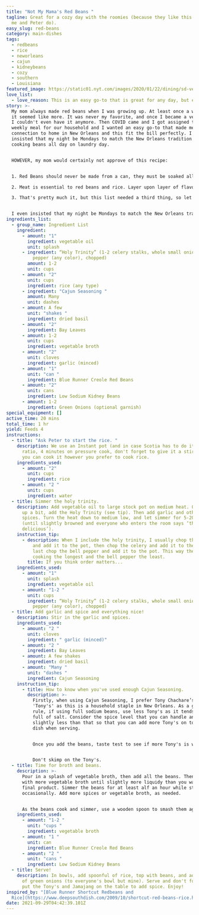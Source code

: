 ```yaml
---
title: "Not My Mama's Red Beans "
tagline: Great for a cozy day with the roomies (because they like this more than
  me and Peter do).
easy_slug: red-beans
category: main-dishes
tags:
  - redbeans
  - rice
  - neworleans
  - cajun
  - kidneybeans
  - cozy
  - southern
  - Louisiana
featured_image: https://static01.nyt.com/images/2020/01/22/dining/sd-vegan-red-beans-and-rice/sd-vegan-red-beans-and-rice-articleLarge.jpg
love_list:
  - love_reason: This is an easy go-to that is great for any day, but especially Monday.
story: >-
  My mom always made red beans when I was growing up. At least once a week, but
  it seemed like more. It was never my favorite, and once I became a vegetarian
  I couldn't even have it anymore. Then COVID came and I got assigned to make a
  weekly meal for our household and I wanted an easy go-to that made me feel a
  connection to home in New Orleans and this fit the bill perfectly. I even
  insisted that my night be Mondays to match the New Orleans tradition of slow
  cooking beans all day on laundry day.


  HOWEVER, my mom would certainly not approve of this recipe:


  1. Red Beans should never be made from a can, they must be soaked all night long, then simmered in a slow cooker all day.

  2. Meat is essential to red beans and rice. Layer upon layer of flavor means that multiple types of meat are key.

  3. That's pretty much it, but this list needed a third thing, so let's say she wouldn't ever use any color pepper but green and I frequently do!


  I even insisted that my night be Mondays to match the New Orleans tradition of slow cooking beans all day on laundry day.
ingredients_list:
  - group_name: Ingredient List
    ingredient:
      - amount: "1"
        ingredient: vegetable oil
        unit: splash
      - ingredient: “Holy Trinity” (1-2 celery stalks, whole small onion, whole bell
          pepper (any color), chopped)
        amount: 1-2
        unit: cups
      - amount: "2"
        unit: cups
        ingredient: rice (any type)
      - ingredient: "Cajun Seasoning "
        amount: Many
        unit: dashes
      - amount: A few
        unit: "shakes "
        ingredient: dried basil
      - amount: "2"
        ingredient: Bay Leaves
      - amount: 1-2
        unit: cups
        ingredient: vegetable broth
      - amount: "2"
        unit: cloves
        ingredient: garlic (minced)
      - amount: "1"
        unit: "can "
        ingredient: Blue Runner Creole Red Beans
      - amount: "2"
        unit: cans
        ingredient: Low Sodium Kidney Beans
      - amount: 1-2
        ingredient: Green Onions (optional garnish)
special_equipment: []
active_time: 20 mins
total_time: 1 hr
yield: Feeds 4
instructions:
  - title: "Ask Peter to start the rice. "
    description: We use an Instant pot (and in case Scotia has to do it, it's a 1:1
      ratio, 4 minutes on pressure cook, don't forget to give it a stir!), but
      you can cook it however you prefer to cook rice.
    ingredients_used:
      - amount: "2"
        unit: cups
        ingredient: rice
      - amount: "2 "
        unit: cups
        ingredient: water
  - title: Simmer the holy trinity.
    description: Add vegetable oil to large stock pot on medium heat. Once it heats
      up a bit, add the Holy Trinity (see tip). Then add garlic and other
      spices. Turn the heat down to medium low, and let simmer for 5-20 minutes
      (until slightly browned and everyone who enters the room says ‘that smells
      delicious’).
    instruction_tip:
      - description: When I include the holy trinity, I usually chop the onion first,
          and add it to the pot, then chop the celery and add it to the pot, and
          last chop the bell pepper and add it to the pot. This way the onion is
          cooking the longest and the bell pepper the least.
        title: If you think order matters...
    ingredients_used:
      - amount: "1"
        unit: splash
        ingredient: vegetable oil
      - amount: "1-2 "
        unit: cups
        ingredient: “Holy Trinity” (1-2 celery stalks, whole small onion, whole bell
          pepper (any color), chopped)
  - title: Add garlic and spice and everything nice!
    description: Stir in the garlic and spices.
    ingredients_used:
      - amount: "2 "
        unit: cloves
        ingredient: " garlic (minced)"
      - amount: "2 "
        ingredient: Bay Leaves
      - amount: A few shakes
        ingredient: dried basil
      - amount: "Many "
        unit: "dashes "
        ingredient: Cajun Seasoning
    instruction_tip:
      - title: How to know when you've used enough Cajun Seasoning.
        description: >-
          Firstly, when using Cajun Seasoning, I prefer Tony Chachare’s, or
          'Tony's' as this is a household staple in New Orleans. As a general
          rule, if using full sodium beans, use less Tony's as it tends to be
          full of salt. Consider the spice level that you can handle and put in
          slightly less than that so that you can add more Tony's on top of your
          dish when serving.


          Once you add the beans, taste test to see if more Tony's is warranted.


          Don't skimp on the Tony's.
  - title: Time for broth and beans.
    description: >-
      Pour in a splash of vegetable broth, then add all the beans. Then fill
      with more vegetable broth until slightly more liquidy than you want your
      final product. Simmer the beans for at least alf an hour while stirring
      occasionally. Add more spices or vegetable broth, as needed. 


      As the beans cook and simmer, use a wooden spoon to smash them against the side of the pot, especially if substituting regular beans rather than the can of creole red beans.
    ingredients_used:
      - amount: "1-2 "
        unit: "cups "
        ingredient: vegetable broth
      - amount: "1 "
        unit: can
        ingredient: Blue Runner Creole Red Beans
      - amount: "2 "
        unit: "cans "
        ingredient: Low Sodium Kidney Beans
  - title: Serve!
    description: In bowls, add spoonful of rice, top with beans, and add a sprinkle
      of green onions (to everyone's bowl but mine). Serve and don't forget to
      put the Tony's and Jamajang on the table to add spice. Enjoy!
inspired_by: "[Blue Runner Shortcut Redbeans and
  Rice](https://www.deepsouthdish.com/2009/10/shortcut-red-beans-rice.html)"
date: 2021-09-29T04:42:39.101Z
---
```

